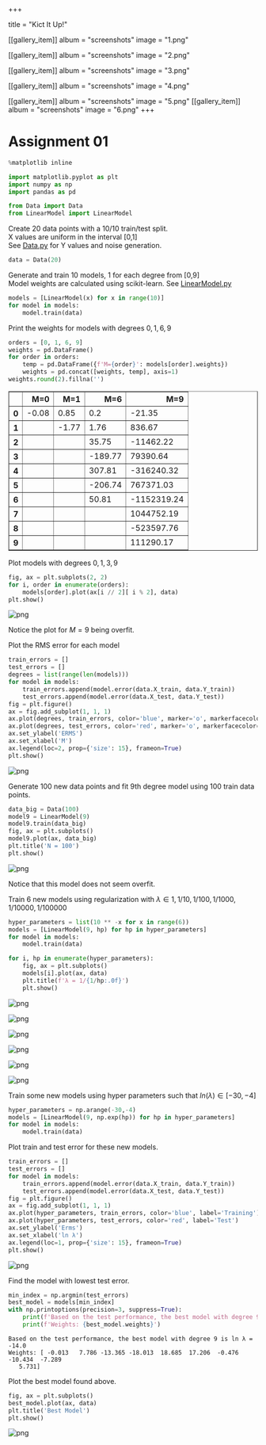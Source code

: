+++

title =  "Kict It Up!"

 [[gallery_item]]
 album = "screenshots"
 image = "1.png"
 
 [[gallery_item]]
 album = "screenshots"
 image = "2.png"
 
 [[gallery_item]]
 album = "screenshots"
 image = "3.png"
 
 [[gallery_item]]
 album = "screenshots"
 image = "4.png"
 
 [[gallery_item]]
 album = "screenshots"
 image = "5.png"
 [[gallery_item]]
 album = "screenshots"
 image = "6.png"
+++

# Assignment 01


```python
%matplotlib inline
```


```python
import matplotlib.pyplot as plt
import numpy as np
import pandas as pd

from Data import Data
from LinearModel import LinearModel
```

Create 20 data points with a 10/10 train/test split.
<br>
X values are uniform in the interval [0,1]
<br>
See [Data.py](Data.py) for Y values and noise generation.


```python
data = Data(20)
```

Generate and train 10 models, 1 for each degree from [0,9]
<br>
Model weights are calculated using scikit-learn. See [LinearModel.py](LinearModel.py)


```python
models = [LinearModel(x) for x in range(10)]
for model in models:
    model.train(data)
```

Print the weights for models with degrees ${0, 1, 6, 9}$


```python
orders = [0, 1, 6, 9]
weights = pd.DataFrame()
for order in orders:
    temp = pd.DataFrame({f'M={order}': models[order].weights})
    weights = pd.concat([weights, temp], axis=1)
weights.round(2).fillna('')
```




<div>
<style scoped>
    .dataframe tbody tr th:only-of-type {
        vertical-align: middle;
    }

    .dataframe tbody tr th {
        vertical-align: top;
    }

    .dataframe thead th {
        text-align: right;
    }
</style>
<table border="1" class="dataframe">
  <thead>
    <tr style="text-align: right;">
      <th></th>
      <th>M=0</th>
      <th>M=1</th>
      <th>M=6</th>
      <th>M=9</th>
    </tr>
  </thead>
  <tbody>
    <tr>
      <th>0</th>
      <td>-0.08</td>
      <td>0.85</td>
      <td>0.2</td>
      <td>-21.35</td>
    </tr>
    <tr>
      <th>1</th>
      <td></td>
      <td>-1.77</td>
      <td>1.76</td>
      <td>836.67</td>
    </tr>
    <tr>
      <th>2</th>
      <td></td>
      <td></td>
      <td>35.75</td>
      <td>-11462.22</td>
    </tr>
    <tr>
      <th>3</th>
      <td></td>
      <td></td>
      <td>-189.77</td>
      <td>79390.64</td>
    </tr>
    <tr>
      <th>4</th>
      <td></td>
      <td></td>
      <td>307.81</td>
      <td>-316240.32</td>
    </tr>
    <tr>
      <th>5</th>
      <td></td>
      <td></td>
      <td>-206.74</td>
      <td>767371.03</td>
    </tr>
    <tr>
      <th>6</th>
      <td></td>
      <td></td>
      <td>50.81</td>
      <td>-1152319.24</td>
    </tr>
    <tr>
      <th>7</th>
      <td></td>
      <td></td>
      <td></td>
      <td>1044752.19</td>
    </tr>
    <tr>
      <th>8</th>
      <td></td>
      <td></td>
      <td></td>
      <td>-523597.76</td>
    </tr>
    <tr>
      <th>9</th>
      <td></td>
      <td></td>
      <td></td>
      <td>111290.17</td>
    </tr>
  </tbody>
</table>
</div>



Plot models with degrees ${0, 1, 3, 9}$


```python
fig, ax = plt.subplots(2, 2)
for i, order in enumerate(orders):
    models[order].plot(ax[i // 2][ i % 2], data)
plt.show()
```


    
![png](output_10_0.png)
    


Notice the plot for $M = 9$ being overfit.

Plot the RMS error for each model


```python
train_errors = []
test_errors = []
degrees = list(range(len(models)))
for model in models:
    train_errors.append(model.error(data.X_train, data.Y_train))
    test_errors.append(model.error(data.X_test, data.Y_test))
fig = plt.figure()
ax = fig.add_subplot(1, 1, 1)
ax.plot(degrees, train_errors, color='blue', marker='o', markerfacecolor='none', label='Training')
ax.plot(degrees, test_errors, color='red', marker='o', markerfacecolor='none', label='Test')
ax.set_ylabel('ERMS')
ax.set_xlabel('M')
ax.legend(loc=2, prop={'size': 15}, frameon=True)
plt.show()
```


    
![png](output_13_0.png)
    


Generate 100 new data points and fit 9th degree model using 100 train data points.


```python
data_big = Data(100)
model9 = LinearModel(9)
model9.train(data_big)
fig, ax = plt.subplots()
model9.plot(ax, data_big)
plt.title('N = 100')
plt.show()
```


    
![png](output_15_0.png)
    


Notice that this model does not seem overfit.

Train 6 new models using regularization with $λ \in {1, 1/10, 1/100, 1/1000, 1/10000, 1/100000}$


```python
hyper_parameters = list(10 ** -x for x in range(6))
models = [LinearModel(9, hp) for hp in hyper_parameters]
for model in models:
    model.train(data)
```


```python
for i, hp in enumerate(hyper_parameters):
    fig, ax = plt.subplots()
    models[i].plot(ax, data)
    plt.title(f'λ = 1/{1/hp:.0f}')
    plt.show()
```


    
![png](output_19_0.png)
    



    
![png](output_19_1.png)
    



    
![png](output_19_2.png)
    



    
![png](output_19_3.png)
    



    
![png](output_19_4.png)
    



    
![png](output_19_5.png)
    


Train some new models using hyper parameters such that $ln(λ) \in [-30, -4]$


```python
hyper_parameters = np.arange(-30,-4)
models = [LinearModel(9, np.exp(hp)) for hp in hyper_parameters]
for model in models:
    model.train(data)
```

Plot train and test error for these new models.


```python
train_errors = []
test_errors = []
for model in models:
    train_errors.append(model.error(data.X_train, data.Y_train))
    test_errors.append(model.error(data.X_test, data.Y_test))
fig = plt.figure()
ax = fig.add_subplot(1, 1, 1)
ax.plot(hyper_parameters, train_errors, color='blue', label='Training')
ax.plot(hyper_parameters, test_errors, color='red', label='Test')
ax.set_ylabel('Erms')
ax.set_xlabel('ln λ')
ax.legend(loc=1, prop={'size': 15}, frameon=True)
plt.show()
```


    
![png](output_23_0.png)
    


Find the model with lowest test error.


```python
min_index = np.argmin(test_errors)
best_model = models[min_index]
with np.printoptions(precision=3, suppress=True):
    print(f'Based on the test performance, the best model with degree 9 is ln λ = {np.log(best_model.hyper_parameter)}')
    print(f'Weights: {best_model.weights}')
```

    Based on the test performance, the best model with degree 9 is ln λ = -14.0
    Weights: [ -0.013   7.786 -13.365 -18.013  18.685  17.206  -0.476 -10.434  -7.289
       5.731]


Plot the best model found above.


```python
fig, ax = plt.subplots()
best_model.plot(ax, data)
plt.title('Best Model')
plt.show()
```


    
![png](output_27_0.png)
    



```python

```
